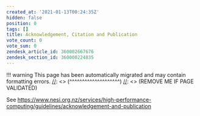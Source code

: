 ```yaml
---
created_at: '2021-01-13T00:24:35Z'
hidden: false
position: 0
tags: []
title: Acknowledgement, Citation and Publication
vote_count: 0
vote_sum: 0
zendesk_article_id: 360002667676
zendesk_section_id: 360000224835
---
```




[//]: <> (REMOVE ME IF PAGE VALIDATED)
[//]: <> (vvvvvvvvvvvvvvvvvvvv)
!!! warning
    This page has been automatically migrated and may contain formatting errors.
[//]: <> (^^^^^^^^^^^^^^^^^^^^)
[//]: <> (REMOVE ME IF PAGE VALIDATED)

See
<https://www.nesi.org.nz/services/high-performance-computing/guidelines/acknowledgement-and-publication>
